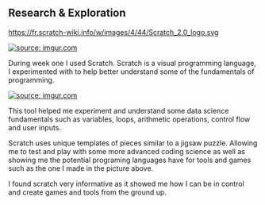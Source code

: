 ## Research & Exploration

https://fr.scratch-wiki.info/w/images/4/44/Scratch_2.0_logo.svg

<a href="[https://imgur.com/gBk6hNq](https://fr.scratch-wiki.info/w/images/4/44/Scratch_2.0_logo.svg)"><img src="https://i.imgur.com/gBk6hNq.png" title="source: imgur.com" /></a>

During week one I used Scratch. Scratch is a visual programming language, I experimented with to help better understand some of the fundamentals of programming.

<a href="https://imgur.com/gBk6hNq"><img src="https://i.imgur.com/gBk6hNq.png" title="source: imgur.com" /></a>

This tool helped me experiment and understand some data science fundamentals such as variables, loops, arithmetic operations, control flow and user inputs.

Scratch uses unique templates of pieces similar to a jigsaw puzzle. Allowing me to test and play with some more advanced coding science as well as showing me the potential programing languages have for tools and games such as the one I made in the picture above.

I found scratch very informative as it showed me how I can be in control and create games and tools from the ground up.
